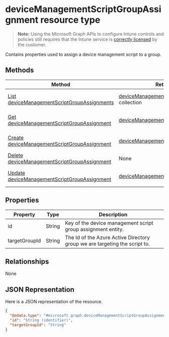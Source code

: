 ﻿# deviceManagementScriptGroupAssignment resource type

> **Note:** Using the Microsoft Graph APIs to configure Intune controls and policies still requires that the Intune service is [correctly licensed](https://go.microsoft.com/fwlink/?linkid=839381) by the customer.

Contains properties used to assign a device management script to a group.
## Methods
|Method|Return Type|Description|
|---|---|---|
|[List deviceManagementScriptGroupAssignments](../api/intune_devicefe_devicemanagementscriptgroupassignment_list.md)|[deviceManagementScriptGroupAssignment](../resources/intune_devicefe_devicemanagementscriptgroupassignment.md) collection|List properties and relationships of the [deviceManagementScriptGroupAssignment](../resources/intune_devicefe_devicemanagementscriptgroupassignment.md) objects.|
|[Get deviceManagementScriptGroupAssignment](../api/intune_devicefe_devicemanagementscriptgroupassignment_get.md)|[deviceManagementScriptGroupAssignment](../resources/intune_devicefe_devicemanagementscriptgroupassignment.md)|Read properties and relationships of the [deviceManagementScriptGroupAssignment](../resources/intune_devicefe_devicemanagementscriptgroupassignment.md) object.|
|[Create deviceManagementScriptGroupAssignment](../api/intune_devicefe_devicemanagementscriptgroupassignment_create.md)|[deviceManagementScriptGroupAssignment](../resources/intune_devicefe_devicemanagementscriptgroupassignment.md)|Create a new [deviceManagementScriptGroupAssignment](../resources/intune_devicefe_devicemanagementscriptgroupassignment.md) object.|
|[Delete deviceManagementScriptGroupAssignment](../api/intune_devicefe_devicemanagementscriptgroupassignment_delete.md)|None|Deletes a [deviceManagementScriptGroupAssignment](../resources/intune_devicefe_devicemanagementscriptgroupassignment.md).|
|[Update deviceManagementScriptGroupAssignment](../api/intune_devicefe_devicemanagementscriptgroupassignment_update.md)|[deviceManagementScriptGroupAssignment](../resources/intune_devicefe_devicemanagementscriptgroupassignment.md)|Update the properties of a [deviceManagementScriptGroupAssignment](../resources/intune_devicefe_devicemanagementscriptgroupassignment.md) object.|

## Properties
|Property|Type|Description|
|---|---|---|
|id|String|Key of the device management script group assignment entity.|
|targetGroupId|String|The Id of the Azure Active Directory group we are targeting the script to.|

## Relationships
None
## JSON Representation
Here is a JSON representation of the resource.
<!-- {
  "blockType": "resource",
  "keyProperty": "id",
  "@odata.type": "microsoft.graph.deviceManagementScriptGroupAssignment"
}
-->
```json
{
  "@odata.type": "#microsoft.graph.deviceManagementScriptGroupAssignment",
  "id": "String (identifier)",
  "targetGroupId": "String"
}
```



